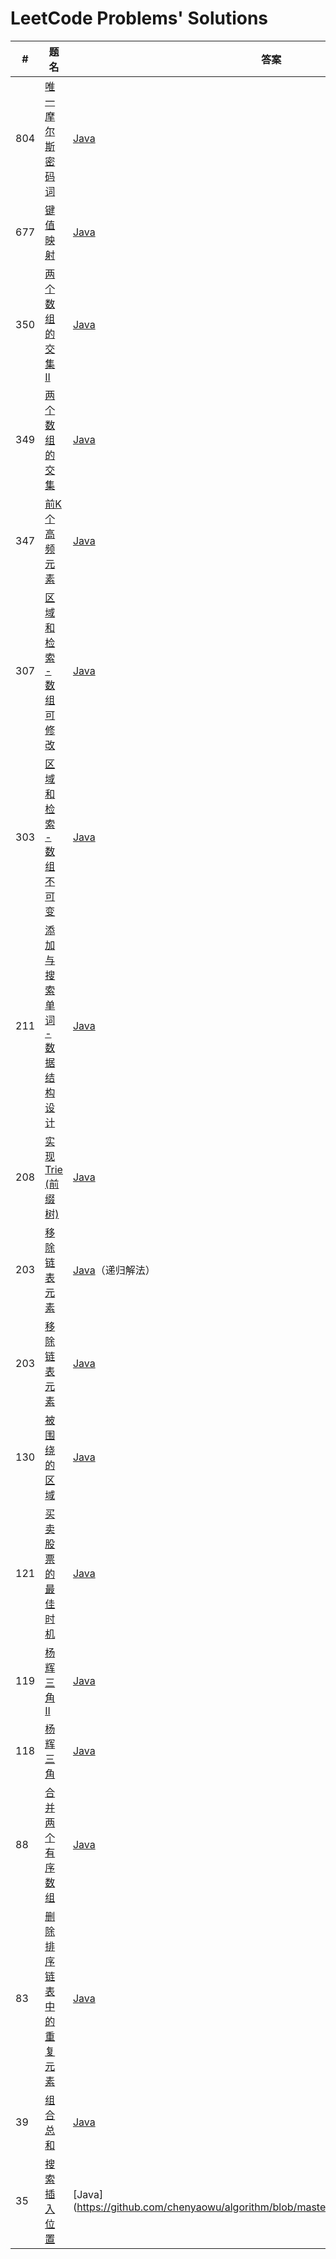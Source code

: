 # LeetCode Problems' Solutions


| #    | 题名                                                         | 答案                                                         | 难度 |
| ---- | ------------------------------------------------------------ | ------------------------------------------------------------ | ---- |
| 804    | [唯一摩尔斯密码词](https://leetcode-cn.com/problems/unique-morse-code-words/submissions/) | [Java](https://github.com/chenyaowu/algorithm/blob/master/Leecode/java/Unique_MorseCode_Words.java)| 简单|
| 677    | [键值映射](https://leetcode-cn.com/problems/map-sum-pairs/submissions/) | [Java](https://github.com/chenyaowu/algorithm/blob/master/Leecode/java/Map_Sum_Pairs.java)| 中等|
| 350    | [两个数组的交集 II](https://leetcode-cn.com/problems/intersection-of-two-arrays-ii/submissions/) | [Java](https://github.com/chenyaowu/algorithm/blob/master/Leecode/java/Intersection_of_Two_Arrays_II.java)| 简单|
| 349    | [两个数组的交集](https://leetcode-cn.com/problems/intersection-of-two-arrays/submissions/) | [Java](https://github.com/chenyaowu/algorithm/blob/master/Leecode/java/Intersection_of_Two_Arrays.java)| 简单|
| 347    | [前K个高频元素](https://leetcode-cn.com/problems/top-k-frequent-elements/submissions/) | [Java](https://github.com/chenyaowu/algorithm/blob/master/Leecode/java/Top_K_Frequent_Elements.java)| 中等|
| 307    | [区域和检索 - 数组可修改](https://leetcode-cn.com/problems/range-sum-query-mutable/submissions/) | [Java](https://github.com/chenyaowu/algorithm/blob/master/Leecode/java/Range_Sum_Query_Mutable.java)| 简单|
| 303    | [区域和检索 - 数组不可变](https://leetcode-cn.com/problems/range-sum-query-immutable/submissions/) | [Java](https://github.com/chenyaowu/algorithm/blob/master/Leecode/java/Range_Sum_Query_Immutable.java)| 简单|
| 211    | [添加与搜索单词 - 数据结构设计](https://leetcode-cn.com/problems/add-and-search-word-data-structure-design/submissions/) | [Java](https://github.com/chenyaowu/algorithm/blob/master/Leecode/java/Add_and_Search_Word_Data_tructure_design.java)| 中等|
| 208    | [实现 Trie (前缀树)](https://leetcode-cn.com/problems/implement-trie-prefix-tree/submissions/) | [Java](https://github.com/chenyaowu/algorithm/blob/master/Leecode/java/Implement_Trie_(Prefix_Tree).java)| 中等|
| 203    | [移除链表元素](https://leetcode-cn.com/problems/remove-linked-list-elements/submissions/) | [Java](https://github.com/chenyaowu/algorithm/blob/master/Leecode/java/Remove_Linked_List_Elements(Recursive).java)（递归解法） | 简单|
| 203    | [移除链表元素](https://leetcode-cn.com/problems/remove-linked-list-elements/submissions/) | [Java](https://github.com/chenyaowu/algorithm/blob/master/Leecode/java/Remove_Linked_List_Elements.java) | 简单|
| 130    | [被围绕的区域](https://leetcode-cn.com/problems/surrounded-regions/) | [Java](https://github.com/chenyaowu/algorithm/blob/master/Leecode/java/Surrounded_Regions.java) | 中等|
| 121    | [买卖股票的最佳时机](https://leetcode-cn.com/problems/best-time-to-buy-and-sell-stock/) | [Java](https://github.com/chenyaowu/algorithm/blob/master/Leecode/java/Best_Time_to_Buy_and_Sell_Stock.java) | 简单|
| 119    | [杨辉三角 II](https://leetcode-cn.com/problems/pascals-triangle-ii/) | [Java](https://github.com/chenyaowu/algorithm/blob/master/Leecode/java/Pascals_Triangle_II.java) | 简单|
| 118    | [杨辉三角](https://leetcode-cn.com/problems/pascals-triangle/) | [Java](https://github.com/chenyaowu/algorithm/blob/master/Leecode/java/Pascals_Triangle.java) | 简单|
| 88    | [合并两个有序数组](https://leetcode-cn.com/problems/merge-sorted-array/submissions/) | [Java](https://github.com/chenyaowu/algorithm/blob/master/Leecode/java/Merge_Sorted_Array.java) | 简单|
| 83    | [ 删除排序链表中的重复元素](https://leetcode-cn.com/problems/remove-duplicates-from-sorted-list/) | [Java](https://github.com/chenyaowu/algorithm/blob/master/Leecode/java/Remove_Duplicates_From_Sorted_List.java) | 简单|
| 39    | [组合总和](https://leetcode-cn.com/problems/combination-sum/submissions/) | [Java](https://github.com/chenyaowu/algorithm/blob/master/Leecode/java/Combination_Sum.java) | 中等|
| 35    | [搜索插入位置](https://leetcode-cn.com/problems/search-insert-position/) | [Java](https://github.com/chenyaowu/algorithm/blob/master/Leecode/java/Search_Insert_
